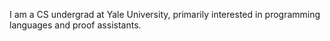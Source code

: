 I am a CS undergrad at Yale University, primarily interested in programming languages and proof assistants.
